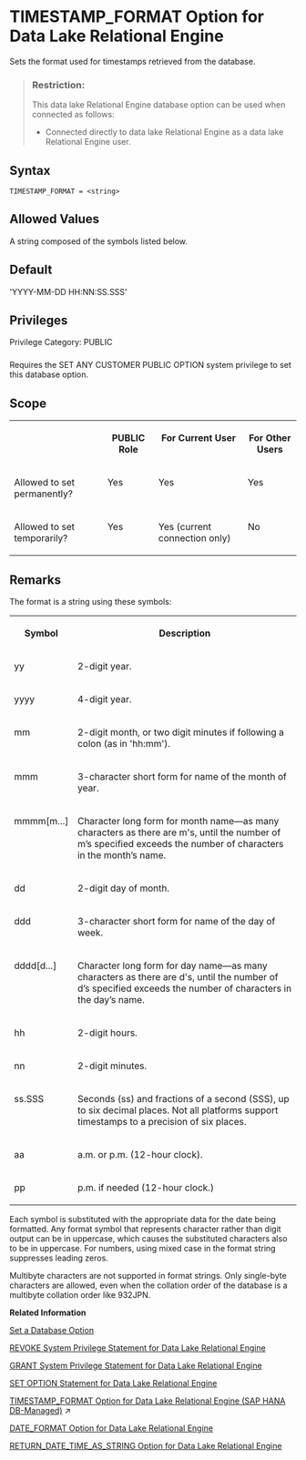 <!-- loioa664875c84f21015ab41889496f22a0b -->

# TIMESTAMP\_FORMAT Option for Data Lake Relational Engine

Sets the format used for timestamps retrieved from the database.



> ### Restriction:  
> This data lake Relational Engine database option can be used when connected as follows:
> 
> -   Connected directly to data lake Relational Engine as a data lake Relational Engine user.



<a name="loioa664875c84f21015ab41889496f22a0b__timestamp_format_syntax1"/>

## Syntax

```
TIMESTAMP_FORMAT = <string>
```



<a name="loioa664875c84f21015ab41889496f22a0b__timestamp_format_values1"/>

## Allowed Values

A string composed of the symbols listed below.



<a name="loioa664875c84f21015ab41889496f22a0b__timestamp_format_default1"/>

## Default

'YYYY-MM-DD HH:NN:SS.SSS'



<a name="loioa664875c84f21015ab41889496f22a0b__timestamp_format_priv1"/>

## Privileges

Privilege Category: PUBLIC



### 

Requires the SET ANY CUSTOMER PUBLIC OPTION system privilege to set this database option.



<a name="loioa664875c84f21015ab41889496f22a0b__timestamp_format_scope1"/>

## Scope


<table>
<tr>
<th valign="top">

 



</th>
<th valign="top">

PUBLIC Role



</th>
<th valign="top">

For Current User



</th>
<th valign="top">

For Other Users



</th>
</tr>
<tr>
<td valign="top">

Allowed to set permanently?



</td>
<td valign="top">

Yes



</td>
<td valign="top">

Yes



</td>
<td valign="top">

Yes



</td>
</tr>
<tr>
<td valign="top">

Allowed to set temporarily?



</td>
<td valign="top">

Yes



</td>
<td valign="top">

Yes \(current connection only\)



</td>
<td valign="top">

No



</td>
</tr>
</table>



<a name="loioa664875c84f21015ab41889496f22a0b__timestamp_format_remarks1"/>

## Remarks

The format is a string using these symbols:


<table>
<tr>
<th valign="top" rowspan="1">

Symbol



</th>
<th valign="top" rowspan="1">

Description



</th>
</tr>
<tr>
<td valign="top" rowspan="1">

yy



</td>
<td valign="top" rowspan="1">

2-digit year.



</td>
</tr>
<tr>
<td valign="top" rowspan="1">

yyyy



</td>
<td valign="top" rowspan="1">

4-digit year.



</td>
</tr>
<tr>
<td valign="top" rowspan="1">

mm



</td>
<td valign="top" rowspan="1">

2-digit month, or two digit minutes if following a colon \(as in 'hh:mm'\).



</td>
</tr>
<tr>
<td valign="top" rowspan="1">

mmm



</td>
<td valign="top" rowspan="1">

3-character short form for name of the month of year.



</td>
</tr>
<tr>
<td valign="top" rowspan="1">

mmmm\[m...\]



</td>
<td valign="top" rowspan="1">

Character long form for month name—as many characters as there are m's, until the number of m’s specified exceeds the number of characters in the month’s name.



</td>
</tr>
<tr>
<td valign="top" rowspan="1">

dd



</td>
<td valign="top" rowspan="1">

2-digit day of month.



</td>
</tr>
<tr>
<td valign="top" rowspan="1">

ddd



</td>
<td valign="top" rowspan="1">

3-character short form for name of the day of week.



</td>
</tr>
<tr>
<td valign="top" rowspan="1">

dddd\[d...\]



</td>
<td valign="top" rowspan="1">

Character long form for day name—as many characters as there are d's, until the number of d’s specified exceeds the number of characters in the day’s name.



</td>
</tr>
<tr>
<td valign="top" rowspan="1">

hh



</td>
<td valign="top" rowspan="1">

2-digit hours.



</td>
</tr>
<tr>
<td valign="top" rowspan="1">

nn



</td>
<td valign="top" rowspan="1">

2-digit minutes.



</td>
</tr>
<tr>
<td valign="top" rowspan="1">

ss.SSS



</td>
<td valign="top" rowspan="1">

Seconds \(ss\) and fractions of a second \(SSS\), up to six decimal places. Not all platforms support timestamps to a precision of six places.



</td>
</tr>
<tr>
<td valign="top" rowspan="1">

aa



</td>
<td valign="top" rowspan="1">

a.m. or p.m. \(12-hour clock\).



</td>
</tr>
<tr>
<td valign="top" rowspan="1">

pp



</td>
<td valign="top" rowspan="1">

p.m. if needed \(12-hour clock.\)



</td>
</tr>
</table>

Each symbol is substituted with the appropriate data for the date being formatted. Any format symbol that represents character rather than digit output can be in uppercase, which causes the substituted characters also to be in uppercase. For numbers, using mixed case in the format string suppresses leading zeros.

Multibyte characters are not supported in format strings. Only single-byte characters are allowed, even when the collation order of the database is a multibyte collation order like 932JPN.

**Related Information**  


[Set a Database Option](set-a-database-option-0dcb893.md "You set options with the SET OPTION statement.")

[REVOKE System Privilege Statement for Data Lake Relational Engine](../080-sql-statements/revoke-system-privilege-statement-for-data-lake-relational-engine-a3eadda.md "Removes specific system privileges from specific users and the right to administer the privilege.")

[GRANT System Privilege Statement for Data Lake Relational Engine](../080-sql-statements/grant-system-privilege-statement-for-data-lake-relational-engine-a3dfcb0.md "Grants specific system privileges to users or roles, with or without administrative rights.")

[SET OPTION Statement for Data Lake Relational Engine](../080-sql-statements/set-option-statement-for-data-lake-relational-engine-a625da7.md "Changes options that affect the behavior of the database and its compatibility with Transact-SQL. Setting the value of an option can change the behavior for all users or an individual user, in either a temporary or permanent scope.")

[TIMESTAMP_FORMAT Option for Data Lake Relational Engine (SAP HANA DB-Managed)](https://help.sap.com/viewer/a898e08b84f21015969fa437e89860c8/2023_2_QRC/en-US/002566cefa3a43bca454142befc1cdac.html "Sets the format used for timestamps retrieved from the database.") :arrow_upper_right:

[DATE\_FORMAT Option for Data Lake Relational Engine](date-format-option-for-data-lake-relational-engine-a632563.md "Sets the format used for dates retrieved from the database.")

[RETURN\_DATE\_TIME\_AS\_STRING Option for Data Lake Relational Engine](return-date-time-as-string-option-for-data-lake-relational-engine-a652ffd.md "Controls how a date, time, or timestamp value is passed to the client application when queried.")

